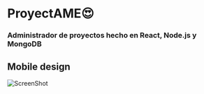 # ProyectAME😍 

### Administrador de proyectos hecho en React, Node.js y MongoDB


## Mobile design

![ScreenShot](https://raw.github.com/JessVel/ProyectAME-React/frontend/main/src/assets/screenshoots/mobile/ProyectAME(10).png) 
